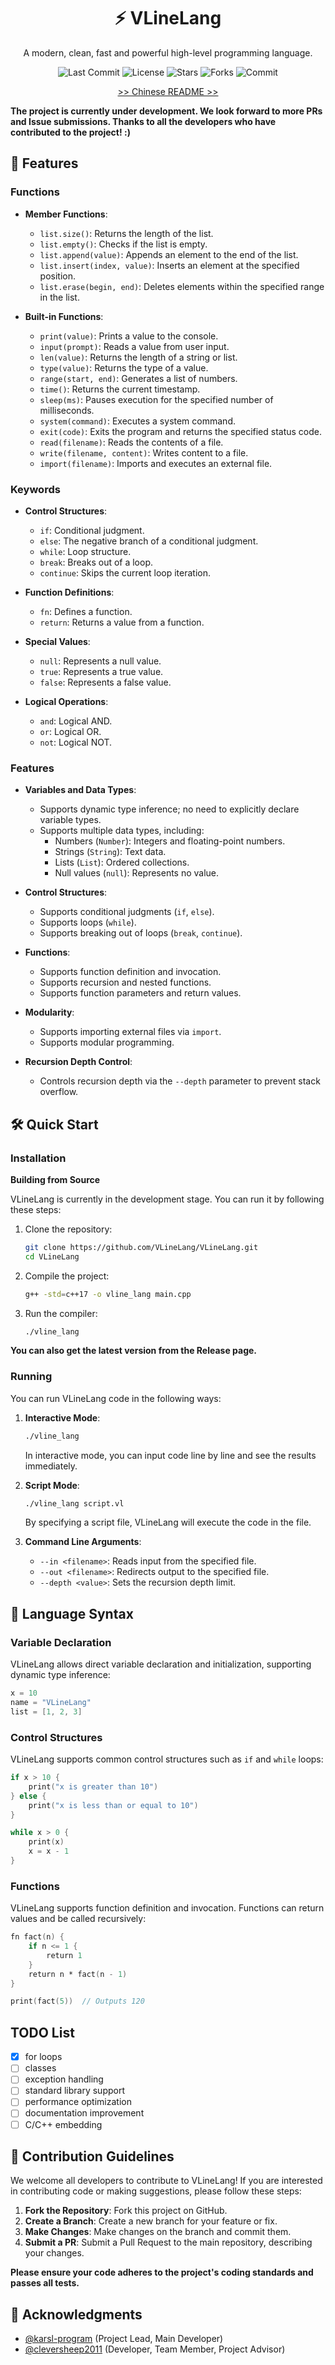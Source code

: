 <div align="center">

# ⚡ VLineLang
A modern, clean, fast and powerful high-level programming language.

![Last Commit](https://img.shields.io/github/last-commit/VLineLang/VLineLang)
![License](https://img.shields.io/github/license/VLineLang/VLineLang)
![Stars](https://img.shields.io/github/stars/VLineLang/VLineLang)
![Forks](https://img.shields.io/github/forks/VLineLang/VLineLang)
![Commit](https://img.shields.io/github/commit-activity/m/VLineLang/VLineLang)

[>> Chinese README >>](README_zh.md)

</div>

**The project is currently under development. We look forward to more PRs and Issue submissions. Thanks to all the developers who have contributed to the project! :)**

## 🚀 Features

### Functions

- **Member Functions**:
    - `list.size()`: Returns the length of the list.
    - `list.empty()`: Checks if the list is empty.
    - `list.append(value)`: Appends an element to the end of the list.
    - `list.insert(index, value)`: Inserts an element at the specified position.
    - `list.erase(begin, end)`: Deletes elements within the specified range in the list.

- **Built-in Functions**:
    - `print(value)`: Prints a value to the console.
    - `input(prompt)`: Reads a value from user input.
    - `len(value)`: Returns the length of a string or list.
    - `type(value)`: Returns the type of a value.
    - `range(start, end)`: Generates a list of numbers.
    - `time()`: Returns the current timestamp.
    - `sleep(ms)`: Pauses execution for the specified number of milliseconds.
    - `system(command)`: Executes a system command.
    - `exit(code)`: Exits the program and returns the specified status code.
    - `read(filename)`: Reads the contents of a file.
    - `write(filename, content)`: Writes content to a file.
    - `import(filename)`: Imports and executes an external file.

### Keywords

- **Control Structures**:
    - `if`: Conditional judgment.
    - `else`: The negative branch of a conditional judgment.
    - `while`: Loop structure.
    - `break`: Breaks out of a loop.
    - `continue`: Skips the current loop iteration.

- **Function Definitions**:
    - `fn`: Defines a function.
    - `return`: Returns a value from a function.

- **Special Values**:
    - `null`: Represents a null value.
    - `true`: Represents a true value.
    - `false`: Represents a false value.

- **Logical Operations**:
    - `and`: Logical AND.
    - `or`: Logical OR.
    - `not`: Logical NOT.

### Features

- **Variables and Data Types**:
    - Supports dynamic type inference; no need to explicitly declare variable types.
    - Supports multiple data types, including:
        - Numbers (`Number`): Integers and floating-point numbers.
        - Strings (`String`): Text data.
        - Lists (`List`): Ordered collections.
        - Null values (`null`): Represents no value.

- **Control Structures**:
    - Supports conditional judgments (`if`, `else`).
    - Supports loops (`while`).
    - Supports breaking out of loops (`break`, `continue`).

- **Functions**:
    - Supports function definition and invocation.
    - Supports recursion and nested functions.
    - Supports function parameters and return values.

- **Modularity**:
    - Supports importing external files via `import`.
    - Supports modular programming.

- **Recursion Depth Control**:
    - Controls recursion depth via the `--depth` parameter to prevent stack overflow.

## 🛠️ Quick Start

### Installation

**Building from Source**

VLineLang is currently in the development stage. You can run it by following these steps:

1. Clone the repository:
   ```bash
   git clone https://github.com/VLineLang/VLineLang.git
   cd VLineLang
   ```

2. Compile the project:
   ```bash
   g++ -std=c++17 -o vline_lang main.cpp
   ```

3. Run the compiler:
   ```bash
   ./vline_lang
   ```

**You can also get the latest version from the Release page.**

### Running

You can run VLineLang code in the following ways:

1. **Interactive Mode**:
   ```bash
   ./vline_lang
   ```
   In interactive mode, you can input code line by line and see the results immediately.

2. **Script Mode**:
   ```bash
   ./vline_lang script.vl
   ```
   By specifying a script file, VLineLang will execute the code in the file.

3. **Command Line Arguments**:
    - `--in <filename>`: Reads input from the specified file.
    - `--out <filename>`: Redirects output to the specified file.
    - `--depth <value>`: Sets the recursion depth limit.

## 📝 Language Syntax

### Variable Declaration

VLineLang allows direct variable declaration and initialization, supporting dynamic type inference:
```vl
x = 10
name = "VLineLang"
list = [1, 2, 3]
```

### Control Structures

VLineLang supports common control structures such as `if` and `while` loops:
```vl
if x > 10 {
    print("x is greater than 10")
} else {
    print("x is less than or equal to 10")
}

while x > 0 {
    print(x)
    x = x - 1
}
```

### Functions

VLineLang supports function definition and invocation. Functions can return values and be called recursively:
```vl
fn fact(n) {
    if n <= 1 {
        return 1
    }
    return n * fact(n - 1)
}

print(fact(5))  // Outputs 120
```

## TODO List

- [x] for loops
- [ ] classes
- [ ] exception handling
- [ ] standard library support
- [ ] performance optimization
- [ ] documentation improvement
- [ ] C/C++ embedding

## 🤝 Contribution Guidelines

We welcome all developers to contribute to VLineLang! If you are interested in contributing code or making suggestions, please follow these steps:

1. **Fork the Repository**: Fork this project on GitHub.
2. **Create a Branch**: Create a new branch for your feature or fix.
3. **Make Changes**: Make changes on the branch and commit them.
4. **Submit a PR**: Submit a Pull Request to the main repository, describing your changes.

**Please ensure your code adheres to the project's coding standards and passes all tests.**

## 🙏 Acknowledgments

- [@karsl-program](https://github.com/karsl-program/) (Project Lead, Main Developer)
- [@cleversheep2011](https://github.com/cleversheep2011/) (Developer, Team Member, Project Advisor)